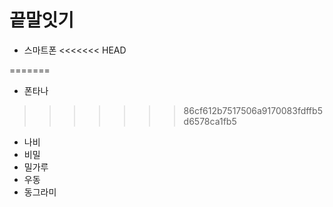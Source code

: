 # 끝말잇기

- 스마트폰
<<<<<<< HEAD



=======
- 폰타나
>>>>>>> 86cf612b7517506a9170083fdffb5d6578ca1fb5



- 나비
- 비밀
- 밀가루
- 우동
- 동그라미
